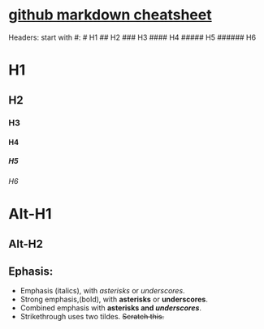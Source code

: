[github markdown cheatsheet](https://github.com/adam-p/markdown-here/wiki/Markdown-Cheatsheet)
=======
Headers:  start with #: # H1    ## H2  ### H3   #### H4   ##### H5  ###### H6
# H1    
## H2     
### H3    
#### H4    
##### H5   
###### H6

Alt-H1
======

Alt-H2
------


## Ephasis:
 - Emphasis (italics), with *asterisks* or _underscores_.
 - Strong emphasis,(bold), with **asterisks** or __underscores__.
 - Combined emphasis with **asterisks and _underscores_**.
 - Strikethrough uses two tildes. ~~Scratch this.~~
